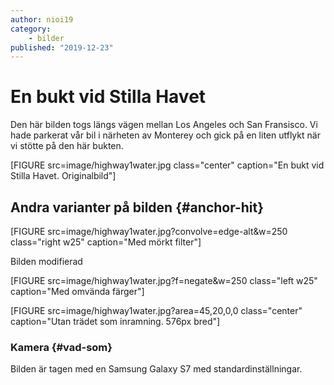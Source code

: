 ```yaml
---
author: nioi19
category:
    - bilder
published: "2019-12-23"
---
```

En bukt vid Stilla Havet
==================================

Den här bilden togs längs vägen mellan Los Angeles och San Fransisco.
Vi hade parkerat vår bil i närheten av Monterey och gick på en liten utflykt när vi stötte på den här bukten.

[FIGURE src=image/highway1water.jpg class="center" caption="En bukt vid Stilla Havet. Originalbild"]

<!--more-->


Andra varianter på bilden {#anchor-hit}
-----------------------------------

[FIGURE src=image/highway1water.jpg?convolve=edge-alt&w=250 class="right w25" caption="Med mörkt filter"]

Bilden modifierad

[FIGURE src=image/highway1water.jpg?f=negate&w=250 class="left w25" caption="Med omvända färger"]

[FIGURE src=image/highway1water.jpg?area=45,20,0,0 class="center" caption="Utan trädet som inramning. 576px bred"]




### Kamera  {#vad-som}

Bilden är tagen med en Samsung Galaxy S7 med standardinställningar.

